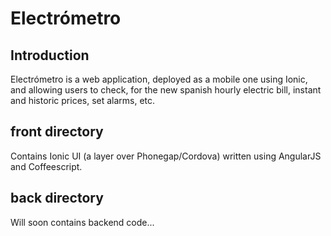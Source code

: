Electrómetro
==============

Introduction
--------------

Electrómetro is a web application, deployed as a mobile one using Ionic, and allowing users to check, for the new spanish hourly electric bill, instant and historic prices, set alarms, etc.

front directory
--------------

Contains Ionic UI (a layer over Phonegap/Cordova) written using AngularJS and Coffeescript.

back directory
--------------

Will soon contains backend code...
